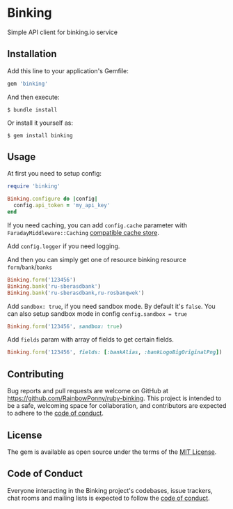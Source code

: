 # Binking

Simple API client for binking.io service

## Installation

Add this line to your application's Gemfile:

```ruby
gem 'binking'
```

And then execute:

    $ bundle install

Or install it yourself as:

    $ gem install binking

## Usage

At first you need to setup config:

```ruby
require 'binking'

Binking.configure do |config|
  config.api_token = 'my_api_key'
end
```

If you need caching, you can add `config.cache` parameter with `FaradayMiddleware::Caching` [compatible cache store](https://github.com/lostisland/faraday_middleware/wiki/Caching).

Add `config.logger` if you need logging.

And then you can simply get one of resource binking resource `form`/`bank`/`banks`

```ruby
Binking.form('123456')
Binking.bank('ru-sberasdbank')
Binking.bank('ru-sberasdbank,ru-rosbanqwek')
```

Add `sandbox: true`, if you need sandbox mode. By default it's `false`. You can also setup sandbox mode in config `config.sandbox = true`

```ruby
Binking.form('123456', sandbox: true)
```

Add `fields` param with array of fields to get certain fields.

```ruby
Binking.form('123456', fields: [:bankAlias, :bankLogoBigOriginalPng])
```

## Contributing

Bug reports and pull requests are welcome on GitHub at https://github.com/RainbowPonny/ruby-binking. This project is intended to be a safe, welcoming space for collaboration, and contributors are expected to adhere to the [code of conduct](https://github.com/RainbowPonny/ruby-binking/blob/master/CODE_OF_CONDUCT.md).

## License

The gem is available as open source under the terms of the [MIT License](https://opensource.org/licenses/MIT).

## Code of Conduct

Everyone interacting in the Binking project's codebases, issue trackers, chat rooms and mailing lists is expected to follow the [code of conduct](https://github.com/RainbowPonny/ruby-binking/blob/master/CODE_OF_CONDUCT.md).
